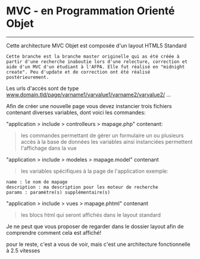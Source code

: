 # MVC - en Programmation Orienté Objet
---
Cette architecture MVC Objet est composée d'un layout HTML5 Standard

`Cette branche est la branche master originelle qui as été créée à partir d'une recherche inaboutie lors d'une relecture, correction et aide d'un MVC d'un étudiant à l'AFPA. Elle fut réalisé en "midnight create". Peu d'update et de correction ont été réalisé postérieurement.`

Les urls d'accès sont de type www.domain.tld/page/varname1/varvalue1/varname2/varvalue2/ ...

Afin de créer une nouvelle page vous devez instancier trois fichiers contenant diverses variables, dont voici les commandes:


"application > include > controlleurs > mapage.php" contenant:
> les commandes permettant de gérer un formulaire
> un ou plusieurs accès à la base de données
> les variables ainsi instanciées permettent l'affichage dans la vue

"application > include > modeles > mapage.model" contenant
>les variables spécifiques à la page de l'application exemple:
```
name : le nom de mapage
description : ma description pour les moteur de recherche
params : paramètre(s) supplémentaire(s)
```

"application > include > vues > mapage.phtml" contenant
>les blocs html qui seront affichés dans le layout standard

Je ne peut que vous proposer de regarder dans le dossier layout afin de comprendre comment cela est affiché!


pour le reste, c'est a vous de voir, mais c'est une architecture fonctionnelle à 2.5 vitesses
